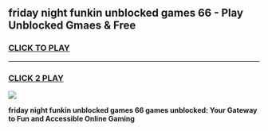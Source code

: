 
## friday night funkin unblocked games 66 - Play Unblocked Gmaes & Free
<h3>
<a href="https://news.freeplayer.one?title=friday_night_funkin_unblocked_games_66&ref=23F">CLICK TO PLAY</a></h3>
<hr>

<h3>
<a href="https://news.freeplayer.one?title=friday_night_funkin_unblocked_games_66&ref=23F">CLICK 2 PLAY</a>
  
</h3>

<a href="https://news.freeplayer.one?title=friday_night_funkin_unblocked_games_66&ref=23F/"><img src="https://clearcache.store/games.png"></a>


**friday night funkin unblocked games 66 games unblocked: Your Gateway to Fun and Accessible Online Gaming**
